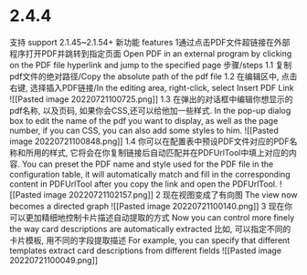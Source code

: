 # 2.4.4
支持 
support 2.1.45~2.1.54+
新功能
features
1通过点击PDF文件超链接在外部程序打开PDF并跳转到指定页面
Open PDF in an external program by clicking on the PDF file hyperlink and jump to the specified page
步骤/steps
1.1 复制pdf文件的绝对路径/Copy the absolute path of the pdf file
1.2 在编辑区中, 点击右键, 选择插入PDF链接/In the editing area, right-click, select Insert PDF Link
![[Pasted image 20220721100725.png]]
1.3 在弹出的对话框中编辑你想显示的pdf名称, 以及页码, 如果你会CSS,还可以给他加一些样式.
 In the pop-up dialog box to edit the name of the pdf you want to display, as well as the page number, if you can CSS, you can also add some styles to him.
![[Pasted image 20220721100848.png]]
1.4 你可以在配置表中预设PDF文件对应的PDF名称和所用的样式, 它将会在你复制链接后自动匹配并在PDFUrlTool中填上对应的内容.
You can preset the PDF name and style used for the PDF file in the configuration table, it will automatically match and fill in the corresponding content in PDFUrlTool after you copy the link and open the PDFUrlTool.
![[Pasted image 20220721102157.png]]
2 现在视图变成了有向图 
The view now becomes a directed graph
![[Pasted image 20220721100140.png]]
3 现在你可以更加精细地控制卡片描述自动提取的方式
Now you can control more finely the way card descriptions are automatically extracted
比如, 可以指定不同的卡片模板, 用不同的字段提取描述
For example, you can specify that different templates extract card descriptions from different fields
![[Pasted image 20220721100049.png]]
